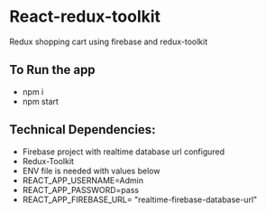 # React-redux-toolkit

Redux shopping cart using firebase and redux-toolkit

## To Run the app
- npm i
- npm start

 ## Technical Dependencies:
 
 - Firebase project with realtime database url configured
 - Redux-Toolkit
 - ENV file is needed with values below
 - REACT_APP_USERNAME=Admin
 - REACT_APP_PASSWORD=pass
 - REACT_APP_FIREBASE_URL= "realtime-firebase-database-url"
